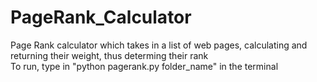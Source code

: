 # PageRank_Calculator
Page Rank calculator which takes in a list of web pages, calculating and returning their weight, thus determing their rank <br />
To run, type in "python pagerank.py folder_name" in the terminal <br />
